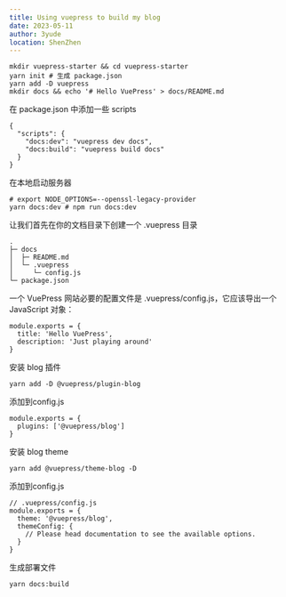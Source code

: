 ```yaml
---
title: Using vuepress to build my blog
date: 2023-05-11
author: 3yude
location: ShenZhen 
---
```


```
mkdir vuepress-starter && cd vuepress-starter
yarn init # 生成 package.json
yarn add -D vuepress
mkdir docs && echo '# Hello VuePress' > docs/README.md
```

在 package.json 中添加一些 scripts
```
{
  "scripts": {
    "docs:dev": "vuepress dev docs",
    "docs:build": "vuepress build docs"
  }
}
```
在本地启动服务器
```
# export NODE_OPTIONS=--openssl-legacy-provider
yarn docs:dev # npm run docs:dev
```


让我们首先在你的文档目录下创建一个 .vuepress 目录
```
.
├─ docs
│  ├─ README.md
│  └─ .vuepress
│     └─ config.js
└─ package.json
```
一个 VuePress 网站必要的配置文件是 .vuepress/config.js，它应该导出一个 JavaScript 对象：
```
module.exports = {
  title: 'Hello VuePress',
  description: 'Just playing around'
}
```
安装 blog 插件
```
yarn add -D @vuepress/plugin-blog
```
添加到config.js
```
module.exports = {
  plugins: ['@vuepress/blog'] 
}
```
安装 blog theme 
```
yarn add @vuepress/theme-blog -D
```
添加到config.js
```
// .vuepress/config.js
module.exports = {
  theme: '@vuepress/blog',
  themeConfig: {
    // Please head documentation to see the available options.
  }
}
```


生成部署文件
```
yarn docs:build
```
